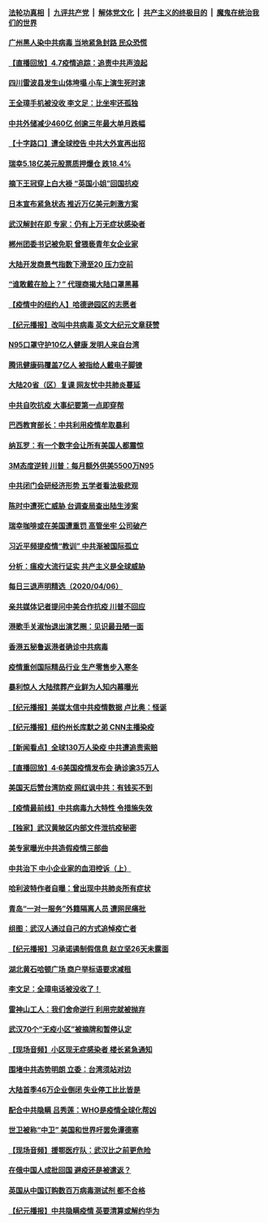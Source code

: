 

####  [法轮功真相](../../../../basic/blob/master/README.md?t=04072201) &nbsp;|&nbsp; [九评共产党](../../../../9ping.md/blob/master/README.md?t=04072201) &nbsp;|&nbsp; [解体党文化](../../../../jtdwh.md/blob/master/README.md?t=04072201)  &nbsp;|&nbsp; [共产主义的终极目的](../../../../gczydzjmd.md/blob/master/README.md?t=04072201) &nbsp;|&nbsp; [魔鬼在统治我们的世界](../../../../mgztzwmdsj.md/blob/master/README.md?t=04072201) 

#### [广州黑人染中共病毒 当地紧急封路 民众恐慌](../pages/nsc413/n12010434.md?t=04072201) 

#### [【直播回放】4.7疫情追踪：追责中共声浪起](../pages/nsc413/n12010726.md?t=04072201) 


#### [四川雷波县发生山体垮塌 小车上演生死时速](../pages/nsc413/n12010796.md?t=04072201) 

#### [王全璋手机被没收 李文足：比坐牢还孤独](../pages/nsc413/n12010721.md?t=04072201) 

#### [中共外储减少460亿 创逾三年最大单月跌幅](../pages/nsc413/n12010589.md?t=04072201) 

#### [【十字路口】遭全球控告 中共大外宣再出招](../pages/nsc413/n12009422.md?t=04072201) 

#### [瑞幸5.18亿美元股票质押爆仓 跌18.4%](../pages/nsc413/n12010276.md?t=04072201) 

#### [摘下王冠穿上白大褂 “英国小姐”回国抗疫](../pages/nsc413/n12010602.md?t=04072201) 

#### [日本宣布紧急状态 推近万亿美元刺激方案](../pages/nsc413/n12010565.md?t=04072201) 

#### [武汉解封在即 专家：仍有上万无症状感染者](../pages/nsc413/n12010285.md?t=04072201) 

#### [郴州团委书记被免职 曾猥亵青年女企业家](../pages/nsc413/n12009916.md?t=04072201) 

#### [大陆开发商景气指数下滑至20 压力空前](../pages/nsc413/n12009654.md?t=04072201) 

#### [“谁敢戴在脸上？” 代理商揭大陆口罩黑幕](../pages/nsc413/n12009729.md?t=04072201) 

#### [【疫情中的纽约人】哈德逊园区的志愿者](../pages/nsc413/n12009300.md?t=04072201) 

#### [【纪元播报】改叫中共病毒 英文大纪元文章获赞](../pages/nsc413/n12009079.md?t=04072201) 

#### [N95口罩守护10亿人健康 发明人来自台湾](../pages/nsc413/n12009667.md?t=04072201) 

#### [腾讯健康码覆盖7亿人 被指给人戴电子脚镣](../pages/nsc413/n12009595.md?t=04072201) 

#### [大陆20省（区）复课 网友忧中共肺炎蔓延](../pages/nsc413/n12009556.md?t=04072201) 

#### [中共自吹抗疫 大事纪要第一点即穿帮](../pages/nsc413/n12009623.md?t=04072201) 

#### [巴西教育部长：中共利用疫情牟取暴利](../pages/nsc413/n12009627.md?t=04072201) 

#### [纳瓦罗：有一个数字会让所有美国人都震惊](../pages/nsc413/n12009361.md?t=04072201) 

#### [3M态度逆转 川普：每月额外供美5500万N95](../pages/nsc413/n12009541.md?t=04072201) 

#### [中共闭门会研经济形势 五学者看法极悲观](../pages/nsc413/n12009449.md?t=04072201) 

#### [陈时中遭死亡威胁 台调查局查出陆生涉案](../pages/nsc413/n12009464.md?t=04072201) 

#### [瑞幸咖啡或在美国遭重罚 高管坐牢 公司破产](../pages/nsc413/n12009514.md?t=04072201) 

#### [习近平频提疫情“教训” 中共渐被国际孤立](../pages/nsc413/n12005426.md?t=04072201) 

#### [分析：瘟疫大流行证实 共产主义是全球威胁](../pages/nsc413/n12008511.md?t=04072201) 

#### [每日三退声明精选（2020/04/06）](../pages/nsc413/n12009480.md?t=04072201) 

#### [亲共媒体记者提问中美合作抗疫 川普不回应](../pages/nsc413/n12009426.md?t=04072201) 

#### [港歌手关淑怡退出演艺圈：见识最丑陋一面](../pages/nsc413/n12009067.md?t=04072201) 

#### [香港五秘鲁返港者确诊中共病毒](../pages/nsc413/n12009401.md?t=04072201) 

#### [疫情重创国际精品行业 生产零售步入寒冬](../pages/nsc413/n12009154.md?t=04072201) 

#### [暴利惊人 大陆殡葬产业鲜为人知内幕曝光](../pages/nsc413/n12009085.md?t=04072201) 

#### [【纪元播报】美媒太信中共疫情数据 卢比奥：怪诞](../pages/nsc413/n12009078.md?t=04072201) 

#### [【纪元播报】纽约州长库默之弟 CNN主播染疫](../pages/nsc413/n12009080.md?t=04072201) 

#### [【新闻看点】全球130万人染疫 中共遭追责索赔](../pages/nsc413/n12008505.md?t=04072201) 

#### [【直播回放】4·6美国疫情发布会 确诊逾35万人](../pages/nsc413/n12008613.md?t=04072201) 

#### [美国天后赞台湾防疫 网红讽中共：有钱买不到](../pages/nsc413/n12005827.md?t=04072201) 

#### [【疫情最前线】中共病毒九大特性 令措施失效](../pages/nsc413/n12009116.md?t=04072201) 

#### [【独家】武汉黄陂区内部文件泄抗疫秘密](../pages/nsc413/n12001857.md?t=04072201) 

#### [美专家曝光中共造假疫情三部曲](../pages/nsc413/n12009045.md?t=04072201) 

#### [中共治下 中小企业家的血泪控诉（上）](../pages/nsc413/n12008478.md?t=04072201) 

#### [哈利波特作者自曝：曾出现中共肺炎所有症状](../pages/nsc413/n12008779.md?t=04072201) 

#### [青岛“一对一服务”外籍隔离人员 遭网民痛批](../pages/nsc413/n12008811.md?t=04072201) 

#### [组图：武汉人通过自己的方式追悼疫亡者](../pages/nsc413/n12008749.md?t=04072201) 

#### [【纪元播报】习承诺遏制假信息 赵立坚26天未露面](../pages/nsc413/n12007521.md?t=04072201) 

#### [湖北黄石哈顿广场 商户举标语要求减租](../pages/nsc413/n12007443.md?t=04072201) 

#### [李文足：全璋电话被没收了！](../pages/nsc413/n12008622.md?t=04072201) 

#### [雷神山工人：我们舍命逆行 利用完就被抛弃](../pages/nsc413/n12008434.md?t=04072201) 

#### [武汉70个“无疫小区”被摘牌和暂停认定](../pages/nsc413/n12008458.md?t=04072201) 

#### [【现场音频】小区现无症感染者 楼长紧急通知](../pages/nsc413/n12008395.md?t=04072201) 

#### [围堵中共态势明朗 立委：台湾须站对边](../pages/nsc413/n12007428.md?t=04072201) 

#### [大陆首季46万企业倒闭 失业停工比比皆是](../pages/nsc413/n12008302.md?t=04072201) 

#### [配合中共隐瞒 吕秀莲：WHO是疫情全球化帮凶](../pages/nsc413/n12007704.md?t=04072201) 

#### [世卫被称“中卫” 美国和世界吁罢免谭德塞](../pages/nsc413/n12007973.md?t=04072201) 

#### [【现场音频】援鄂医疗队：武汉比之前更危险](../pages/nsc413/n12007412.md?t=04072201) 

#### [在俄中国人成批回国 避疫还是被遣返？](../pages/nsc413/n12008012.md?t=04072201) 

#### [英国从中国订购数百万病毒测试剂 都不合格](../pages/nsc413/n12008221.md?t=04072201) 

#### [【纪元播报】中共隐瞒疫情 英要清算或解约华为](../pages/nsc413/n12007523.md?t=04072201) 

